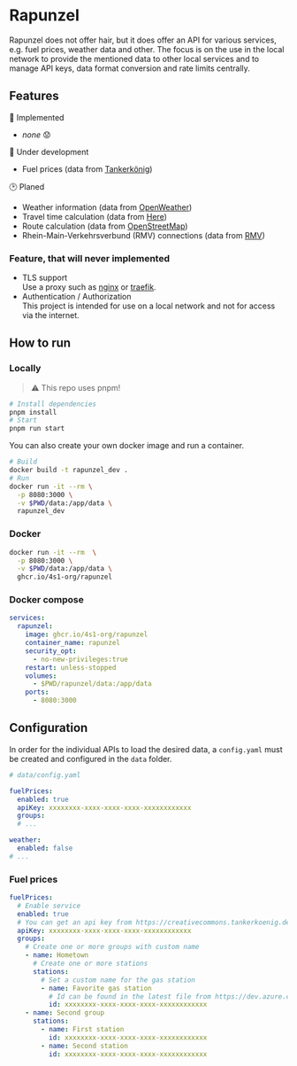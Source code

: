 # Rapunzel

Rapunzel does not offer hair, but it does offer an API for various services,
e.g. fuel prices, weather data and other.
The focus is on the use in the local network to provide the mentioned
data to other local services and to manage API keys, data format
conversion and rate limits centrally.

## Features

🎉 Implemented

- _none_ 😟

🚧 Under development

- Fuel prices (data from [Tankerkönig](https://tankerkoenig.de))

🕑 Planed

- Weather information (data from [OpenWeather](https://openweathermap.org))
- Travel time calculation (data from [Here](https://developer.here.com))
- Route calculation (data from [OpenStreetMap](https://nominatim.openstreetmap.org))
- Rhein-Main-Verkehrsverbund (RMV) connections (data from [RMV](https://opendata.rmv.de/))

### Feature, that will never implemented

- TLS support \
  Use a proxy such as [nginx](https://docs.nginx.com/nginx/admin-guide/web-server/reverse-proxy/) or [traefik](https://doc.traefik.io/traefik/).
- Authentication / Authorization \
  This project is intended for use on a local network and not for access via the internet.

## How to run

### Locally

> ⚠️ This repo uses pnpm!

```bash
# Install dependencies
pnpm install
# Start
pnpm run start
```

You can also create your own docker image and run a container.

```bash
# Build
docker build -t rapunzel_dev .
# Run
docker run -it --rm \
  -p 8080:3000 \
  -v $PWD/data:/app/data \
  rapunzel_dev
```

### Docker

```bash
docker run -it --rm  \
  -p 8080:3000 \
  -v $PWD/data:/app/data \
  ghcr.io/4s1-org/rapunzel
```

### Docker compose

```yml
services:
  rapunzel:
    image: ghcr.io/4s1-org/rapunzel
    container_name: rapunzel
    security_opt:
      - no-new-privileges:true
    restart: unless-stopped
    volumes:
      - $PWD/rapunzel/data:/app/data
    ports:
      - 8080:3000
```

## Configuration

In order for the individual APIs to load the desired data,
a `config.yaml` must be created and configured in the `data` folder.

```yaml
# data/config.yaml

fuelPrices:
  enabled: true
  apiKey: xxxxxxxx-xxxx-xxxx-xxxx-xxxxxxxxxxxx
  groups:
  # ...

weather:
  enabled: false
# ...
```

### Fuel prices

```yaml
fuelPrices:
  # Enable service
  enabled: true
  # You can get an api key from https://creativecommons.tankerkoenig.de
  apiKey: xxxxxxxx-xxxx-xxxx-xxxx-xxxxxxxxxxxx
  groups:
    # Create one or more groups with custom name
    - name: Hometown
      # Create one or more stations
      stations:
        # Set a custom name for the gas station
        - name: Favorite gas station
          # Id can be found in the latest file from https://dev.azure.com/tankerkoenig/_git/tankerkoenig-data?path=/stations
          id: xxxxxxxx-xxxx-xxxx-xxxx-xxxxxxxxxxxx
    - name: Second group
      stations:
        - name: First station
          id: xxxxxxxx-xxxx-xxxx-xxxx-xxxxxxxxxxxx
        - name: Second station
          id: xxxxxxxx-xxxx-xxxx-xxxx-xxxxxxxxxxxx
```
